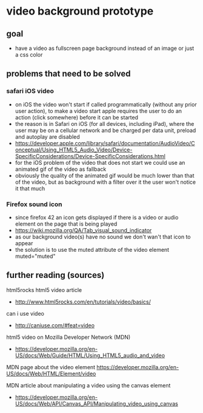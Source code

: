 # video background prototype

## goal
* have a video as fullscreen page background instead of an image or just a css color

## problems that need to be solved

### safari iOS video
* on iOS the video won't start if called programmatically (without any prior user action), to make a video start apple requires the user to do an action (click somewhere) before it can be started
* the reason is in Safari on iOS (for all devices, including iPad), where the user may be on a cellular network and be charged per data unit, preload and autoplay are disabled
* https://developer.apple.com/library/safari/documentation/AudioVideo/Conceptual/Using_HTML5_Audio_Video/Device-SpecificConsiderations/Device-SpecificConsiderations.html
* for the iOS problem of the video that does not start we could use an animated gif of the video as fallback
* obviously the quality of the animated gif would be much lower than that of the video, but as background with a filter over it the user won't notice it that much

### Firefox sound icon
* since firefox 42 an icon gets displayed if there is a video or audio element on the page that is being played
* https://wiki.mozilla.org/QA/Tab_visual_sound_indicator
* as our background video(s) have no sound we don't wan't that icon to appear
* the solution is to use the muted attribute of the video element muted="muted"

## further reading (sources)

html5rocks html5 video article
* http://www.html5rocks.com/en/tutorials/video/basics/

can i use video
* http://caniuse.com/#feat=video

html5 video on Mozilla Developer Network (MDN)
* https://developer.mozilla.org/en-US/docs/Web/Guide/HTML/Using_HTML5_audio_and_video

MDN page about the video element
https://developer.mozilla.org/en-US/docs/Web/HTML/Element/video

MDN article about manipulating a video using the canvas element
* https://developer.mozilla.org/en-US/docs/Web/API/Canvas_API/Manipulating_video_using_canvas